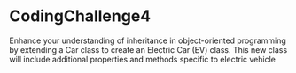 # CodingChallenge4
 
Enhance your understanding of inheritance in object-oriented programming by extending a Car class to create an Electric Car (EV) class. This new class will include additional properties and methods specific to electric vehicle